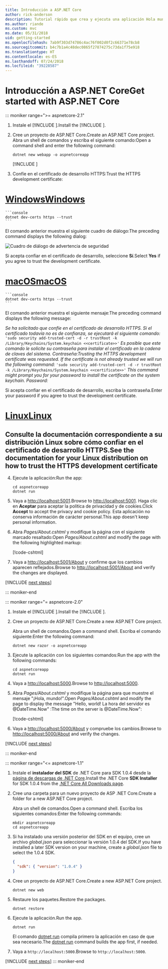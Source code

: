 ```yaml
---
title: Introducción a ASP.NET Core
author: rick-anderson
description: Tutorial rápido que crea y ejecuta una aplicación Hola mundo sencilla mediante ASP.NET Core.
ms.author: riande
ms.custom: mvc
ms.date: 05/31/2018
uid: getting-started
ms.openlocfilehash: 7ab9f303d74786c4ac76f002d0f2c66371e78cb8
ms.sourcegitcommit: b4c7b1a4c48dec0865f27874275c73da1f75e918
ms.translationtype: HT
ms.contentlocale: es-ES
ms.lasthandoff: 07/24/2018
ms.locfileid: "39228587"
---
```

# <a name="get-started-with-aspnet-core"></a><span data-ttu-id="d2015-103">Introducción a ASP.NET Core</span><span class="sxs-lookup"><span data-stu-id="d2015-103">Get started with ASP.NET Core</span></span>

::: moniker range=">= aspnetcore-2.1"

1. <span data-ttu-id="d2015-104">Instale el [!INCLUDE [](~/includes/2.1-SDK.md)].</span><span class="sxs-lookup"><span data-stu-id="d2015-104">Install the [!INCLUDE [](~/includes/2.1-SDK.md)].</span></span>

2. <span data-ttu-id="d2015-105">Cree un proyecto de ASP.NET Core.</span><span class="sxs-lookup"><span data-stu-id="d2015-105">Create an ASP.NET Core project.</span></span> <span data-ttu-id="d2015-106">Abra un shell de comandos y escriba el siguiente comando:</span><span class="sxs-lookup"><span data-stu-id="d2015-106">Open a command shell and enter the following command:</span></span>

    ```console
    dotnet new webapp -o aspnetcoreapp
    ```

    [!INCLUDE [](~/includes/webapp-alias-notice.md)]

3. <span data-ttu-id="d2015-107">Confíe en el certificado de desarrollo HTTPS:</span><span class="sxs-lookup"><span data-stu-id="d2015-107">Trust the HTTPS development certificate:</span></span>

# <a name="windowstabwindows"></a>[<span data-ttu-id="d2015-108">Windows</span><span class="sxs-lookup"><span data-stu-id="d2015-108">Windows</span></span>](#tab/windows)

    ```console
    dotnet dev-certs https --trust
    ```

   <span data-ttu-id="d2015-109">El comando anterior muestra el siguiente cuadro de diálogo:</span><span class="sxs-lookup"><span data-stu-id="d2015-109">The preceding command displays the following dialog:</span></span>

   ![Cuadro de diálogo de advertencia de seguridad](_static/cert.png)

   <span data-ttu-id="d2015-111">Si acepta confiar en el certificado de desarrollo, seleccione **Sí**.</span><span class="sxs-lookup"><span data-stu-id="d2015-111">Select **Yes** if you agree to trust the development certificate.</span></span>

# <a name="macostabmacos"></a>[<span data-ttu-id="d2015-112">macOS</span><span class="sxs-lookup"><span data-stu-id="d2015-112">macOS</span></span>](#tab/macos)

    ```console
    dotnet dev-certs https --trust
    ```

   <span data-ttu-id="d2015-113">El comando anterior muestra el siguiente mensaje:</span><span class="sxs-lookup"><span data-stu-id="d2015-113">The preceding command displays the following message:</span></span>

   <span data-ttu-id="d2015-114">*Se ha solicitado que confíe en el certificado de desarrollo HTTPS. Si el certificado todavía no es de confianza, se ejecutará el siguiente comando:* `'sudo security add-trusted-cert -d -r trustRoot -k /Library/Keychains/System.keychain <<certificate>>'` *Es posible que este comando le solicite su contraseña para instalar el certificado en la cadena de claves del sistema.    Contraseña:*</span><span class="sxs-lookup"><span data-stu-id="d2015-114">*Trusting the HTTPS development certificate was requested. If the certificate is not already trusted we will run the following command:* `'sudo security add-trusted-cert -d -r trustRoot -k /Library/Keychains/System.keychain <<certificate>>'` *This command might prompt you for your password to install the certificate on the system keychain.    Password:*</span></span>

   <span data-ttu-id="d2015-115">Si acepta confiar en el certificado de desarrollo, escriba la contraseña.</span><span class="sxs-lookup"><span data-stu-id="d2015-115">Enter your password if you agree to trust the development certificate.</span></span>

# <a name="linuxtablinux"></a>[<span data-ttu-id="d2015-116">Linux</span><span class="sxs-lookup"><span data-stu-id="d2015-116">Linux</span></span>](#tab/linux)

   <a name="see-the-documentation-for-your-linux-distribution-on-how-to-trust-the-https-development-certificate"></a><span data-ttu-id="d2015-117">Consulte la documentación correspondiente a su distribución Linux sobre cómo confiar en el certificado de desarrollo HTTPS.</span><span class="sxs-lookup"><span data-stu-id="d2015-117">See the documentation for your Linux distribution on how to trust the HTTPS development certificate</span></span>
---

4. <span data-ttu-id="d2015-118">Ejecute la aplicación:</span><span class="sxs-lookup"><span data-stu-id="d2015-118">Run the app:</span></span>

    ```console
    cd aspnetcoreapp
    dotnet run
    ```

5. <span data-ttu-id="d2015-119">Vaya a [http://localhost:5001](http://localhost:5001).</span><span class="sxs-lookup"><span data-stu-id="d2015-119">Browse to [http://localhost:5001](http://localhost:5001).</span></span>  <span data-ttu-id="d2015-120">Haga clic en **Aceptar** para aceptar la política de privacidad y de cookies.</span><span class="sxs-lookup"><span data-stu-id="d2015-120">Click **Accept** to accept the privacy and cookie policy.</span></span> <span data-ttu-id="d2015-121">Esta aplicación no conserva información de carácter personal.</span><span class="sxs-lookup"><span data-stu-id="d2015-121">This app doesn't keep personal information.</span></span>

6. <span data-ttu-id="d2015-122">Abra *Pages/About.cshtml* y modifique la página con el siguiente marcado resaltado:</span><span class="sxs-lookup"><span data-stu-id="d2015-122">Open *Pages/About.cshtml* and modify the page with the following highlighted markup:</span></span>

    [!code-cshtml[](sample/getting-started/about.cshtml?highlight=9)]

7. <span data-ttu-id="d2015-123">Vaya a [http://localhost:5001/About](http://localhost:5001/About) y confirme que los cambios aparecen reflejados.</span><span class="sxs-lookup"><span data-stu-id="d2015-123">Browse to [http://localhost:5001/About](http://localhost:5001/About) and verify the changes are displayed.</span></span>

[!INCLUDE [next steps](~/includes/getting-started/next-steps.md)]

::: moniker-end

::: moniker range="= aspnetcore-2.0"

1. <span data-ttu-id="d2015-124">Instale el [!INCLUDE [](~/includes/net-core-sdk-download-link.md)].</span><span class="sxs-lookup"><span data-stu-id="d2015-124">Install the [!INCLUDE [](~/includes/net-core-sdk-download-link.md)].</span></span>

2. <span data-ttu-id="d2015-125">Cree un proyecto de ASP.NET Core.</span><span class="sxs-lookup"><span data-stu-id="d2015-125">Create a new ASP.NET Core project.</span></span>

   <span data-ttu-id="d2015-126">Abra un shell de comandos.</span><span class="sxs-lookup"><span data-stu-id="d2015-126">Open a command shell.</span></span> <span data-ttu-id="d2015-127">Escriba el comando siguiente:</span><span class="sxs-lookup"><span data-stu-id="d2015-127">Enter the following command:</span></span>

    ```console
    dotnet new razor -o aspnetcoreapp
    ```

3. <span data-ttu-id="d2015-128">Ejecute la aplicación con los siguientes comandos:</span><span class="sxs-lookup"><span data-stu-id="d2015-128">Run the app with the following commands:</span></span>

    ```console
    cd aspnetcoreapp
    dotnet run
    ```

4. <span data-ttu-id="d2015-129">Vaya a [http://localhost:5000](http://localhost:5000).</span><span class="sxs-lookup"><span data-stu-id="d2015-129">Browse to [http://localhost:5000](http://localhost:5000).</span></span>

5. <span data-ttu-id="d2015-130">Abra *Pages/About.cshtml* y modifique la página para que muestre el mensaje "¡Hola, mundo!".</span><span class="sxs-lookup"><span data-stu-id="d2015-130">Open *Pages/About.cshtml* and modify the page to display the message "Hello, world!</span></span> <span data-ttu-id="d2015-131">La hora del servidor es @DateTime.Now" :</span><span class="sxs-lookup"><span data-stu-id="d2015-131">The time on the server is @DateTime.Now":</span></span>

    [!code-cshtml[](sample/getting-started/about.cshtml?highlight=9&range=1-9)]

6. <span data-ttu-id="d2015-132">Vaya a [http://localhost:5000/About](http://localhost:5000/About) y compruebe los cambios.</span><span class="sxs-lookup"><span data-stu-id="d2015-132">Browse to [http://localhost:5000/About](http://localhost:5000/About) and verify the changes.</span></span>

[!INCLUDE [next steps](~/includes/getting-started/next-steps.md)]

::: moniker-end

::: moniker range="<= aspnetcore-1.1"

1. <span data-ttu-id="d2015-133">Instale el **instalador del SDK** de .NET Core para SDK 1.0.4 desde la [página de descargas de .NET Core](https://www.microsoft.com/net/download/all).</span><span class="sxs-lookup"><span data-stu-id="d2015-133">Install the .NET Core **SDK Installer** for SDK 1.0.4 from the [.NET Core All Downloads page](https://www.microsoft.com/net/download/all).</span></span>

2. <span data-ttu-id="d2015-134">Cree una carpeta para un nuevo proyecto de ASP .NET Core.</span><span class="sxs-lookup"><span data-stu-id="d2015-134">Create a folder for a new ASP.NET Core project.</span></span>

   <span data-ttu-id="d2015-135">Abra un shell de comandos.</span><span class="sxs-lookup"><span data-stu-id="d2015-135">Open a command shell.</span></span> <span data-ttu-id="d2015-136">Escriba los siguientes comandos:</span><span class="sxs-lookup"><span data-stu-id="d2015-136">Enter the following commands:</span></span>

   ```console
   mkdir aspnetcoreapp
   cd aspnetcoreapp
   ```

3. <span data-ttu-id="d2015-137">Si ha instalado una versión posterior del SDK en el equipo, cree un archivo *global.json* para seleccionar la versión 1.0.4 del SDK.</span><span class="sxs-lookup"><span data-stu-id="d2015-137">If you have installed a later SDK version on your machine, create a *global.json* file to select the 1.0.4 SDK.</span></span>

   ```json
   {
     "sdk": { "version": "1.0.4" }
   }
   ```

4. <span data-ttu-id="d2015-138">Cree un proyecto de ASP.NET Core.</span><span class="sxs-lookup"><span data-stu-id="d2015-138">Create a new ASP.NET Core project.</span></span>

   ```console
   dotnet new web
   ```

5. <span data-ttu-id="d2015-139">Restaure los paquetes.</span><span class="sxs-lookup"><span data-stu-id="d2015-139">Restore the packages.</span></span>

    ```console
    dotnet restore
    ```

6. <span data-ttu-id="d2015-140">Ejecute la aplicación.</span><span class="sxs-lookup"><span data-stu-id="d2015-140">Run the app.</span></span>

   ```console
   dotnet run
   ```

   <span data-ttu-id="d2015-141">El comando [dotnet run](/dotnet/core/tools/dotnet-run) compila primero la aplicación en caso de que sea necesario.</span><span class="sxs-lookup"><span data-stu-id="d2015-141">The [dotnet run](/dotnet/core/tools/dotnet-run) command builds the app first, if needed.</span></span>

7. <span data-ttu-id="d2015-142">Vaya a `http://localhost:5000`.</span><span class="sxs-lookup"><span data-stu-id="d2015-142">Browse to `http://localhost:5000`.</span></span>

[!INCLUDE [next steps](~/includes/getting-started/next-steps.md)]
::: moniker-end
